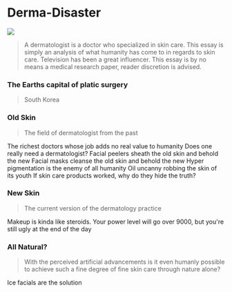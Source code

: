 # Derma-Disaster

![](https://cdnb.artstation.com/p/assets/images/images/032/770/007/20201208050957/smaller_square/max-grecke-zombie-portrait1.jpg?1607425798)

> A dermatologist is a doctor who specialized in skin care. This essay is simply an analysis of what humanity has come to in regards to skin care. Television has been a great influencer. This essay is by no means a medical research paper, reader discretion is advised.

### The Earths capital of platic surgery
> South Korea

### Old Skin
> The field of dermatologist from the past

The richest doctors whose job adds no real value to humanity
Does one really need a dermatologist?
Facial peelers sheath the old skin and behold the new
Facial masks cleanse the old skin and behold the new
Hyper pigmentation is the enemy of all humanity
Oil uncanny robbing the skin of its youth
If skin care products worked, why do they hide the truth?

### New Skin
> The current version of the dermatology practice

Makeup is kinda like steroids. Your power level will go over 9000, but you're still ugly at the end of the day

### All Natural?
> With the perceived artificial advancements is it even humanly possible to achieve such a fine degree of fine skin care through nature alone?

Ice facials are the solution

<!-- Prince Kaizen Namwali -->

